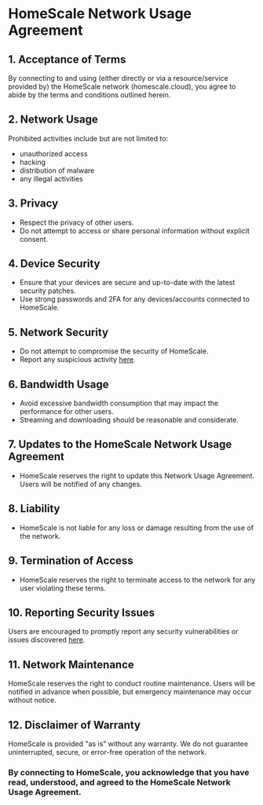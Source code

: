 # HomeScale Network Usage Agreement

## 1. Acceptance of Terms
By connecting to and using (either directly or via a resource/service provided by) the HomeScale network (homescale.cloud), you agree to abide by the terms and conditions outlined herein.

## 2. Network Usage
Prohibited activities include but are not limited to:
- unauthorized access
- hacking
- distribution of malware
- any illegal activities

## 3. Privacy
- Respect the privacy of other users.
- Do not attempt to access or share personal information without explicit consent.

## 4. Device Security
- Ensure that your devices are secure and up-to-date with the latest security patches.
- Use strong passwords and 2FA for any devices/accounts connected to HomeScale.

## 5. Network Security
- Do not attempt to compromise the security of HomeScale.
- Report any suspicious activity [here](https://github.com/HomeScaleCloud/homescale/security).

## 6. Bandwidth Usage
- Avoid excessive bandwidth consumption that may impact the performance for other users.
- Streaming and downloading should be reasonable and considerate.

## 7. Updates to the HomeScale Network Usage Agreement
- HomeScale reserves the right to update this Network Usage Agreement. Users will be notified of any changes.

## 8. Liability
- HomeScale is not liable for any loss or damage resulting from the use of the network.

## 9. Termination of Access
- HomeScale reserves the right to terminate access to the network for any user violating these terms.

## 10. Reporting Security Issues
Users are encouraged to promptly report any security vulnerabilities or issues discovered [here](https://github.com/HomeScaleCloud/homescale/security).

## 11. Network Maintenance
HomeScale reserves the right to conduct routine maintenance. Users will be notified in advance when possible, but emergency maintenance may occur without notice.

## 12. Disclaimer of Warranty
HomeScale is provided "as is" without any warranty. We do not guarantee uninterrupted, secure, or error-free operation of the network.

### By connecting to HomeScale, you acknowledge that you have read, understood, and agreed to the HomeScale Network Usage Agreement.
